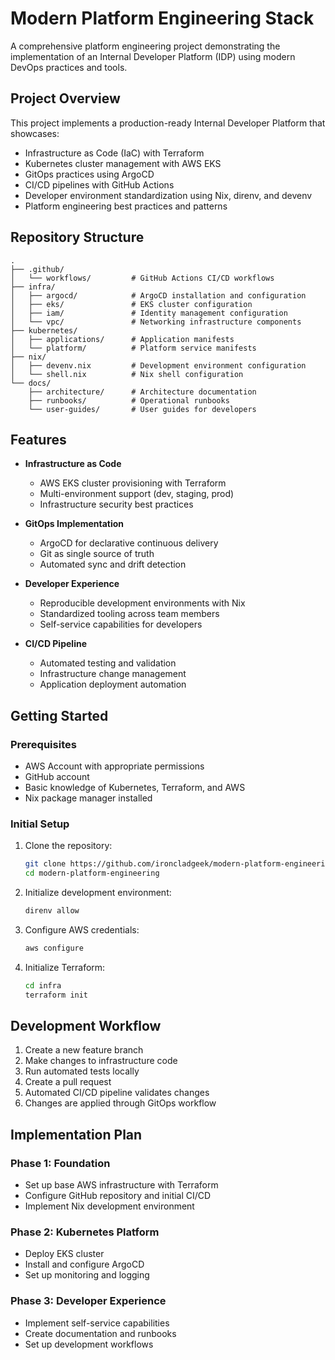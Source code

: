# Modern Platform Engineering Stack

A comprehensive platform engineering project demonstrating the implementation of an Internal Developer Platform (IDP) using modern DevOps practices and tools.

## Project Overview

This project implements a production-ready Internal Developer Platform that showcases:

- Infrastructure as Code (IaC) with Terraform
- Kubernetes cluster management with AWS EKS
- GitOps practices using ArgoCD
- CI/CD pipelines with GitHub Actions
- Developer environment standardization using Nix, direnv, and devenv
- Platform engineering best practices and patterns

## Repository Structure

```
.
├── .github/
│   └── workflows/         # GitHub Actions CI/CD workflows
├── infra/
│   ├── argocd/            # ArgoCD installation and configuration
│   ├── eks/               # EKS cluster configuration
│   ├── iam/               # Identity management configuration
│   └── vpc/               # Networking infrastructure components
├── kubernetes/
│   ├── applications/      # Application manifests
│   └── platform/          # Platform service manifests
├── nix/
│   ├── devenv.nix         # Development environment configuration
│   └── shell.nix          # Nix shell configuration
└── docs/
    ├── architecture/      # Architecture documentation
    ├── runbooks/          # Operational runbooks
    └── user-guides/       # User guides for developers
```

## Features

- **Infrastructure as Code**
  - AWS EKS cluster provisioning with Terraform
  - Multi-environment support (dev, staging, prod)
  - Infrastructure security best practices

- **GitOps Implementation**
  - ArgoCD for declarative continuous delivery
  - Git as single source of truth
  - Automated sync and drift detection

- **Developer Experience**
  - Reproducible development environments with Nix
  - Standardized tooling across team members
  - Self-service capabilities for developers

- **CI/CD Pipeline**
  - Automated testing and validation
  - Infrastructure change management
  - Application deployment automation

## Getting Started

### Prerequisites

- AWS Account with appropriate permissions
- GitHub account
- Basic knowledge of Kubernetes, Terraform, and AWS
- Nix package manager installed

### Initial Setup

1. Clone the repository:
   ```bash
   git clone https://github.com/ironcladgeek/modern-platform-engineering
   cd modern-platform-engineering
   ```

2. Initialize development environment:
   ```bash
   direnv allow
   ```

3. Configure AWS credentials:
   ```bash
   aws configure
   ```

4. Initialize Terraform:
   ```bash
   cd infra
   terraform init
   ```

## Development Workflow

1. Create a new feature branch
2. Make changes to infrastructure code
3. Run automated tests locally
4. Create a pull request
5. Automated CI/CD pipeline validates changes
6. Changes are applied through GitOps workflow

## Implementation Plan

### Phase 1: Foundation
- Set up base AWS infrastructure with Terraform
- Configure GitHub repository and initial CI/CD
- Implement Nix development environment

### Phase 2: Kubernetes Platform
- Deploy EKS cluster
- Install and configure ArgoCD
- Set up monitoring and logging

### Phase 3: Developer Experience
- Implement self-service capabilities
- Create documentation and runbooks
- Set up development workflows
